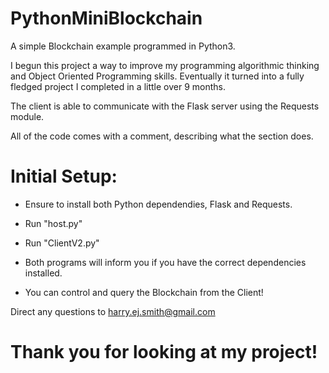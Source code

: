 # PythonMiniBlockchain

A simple Blockchain example programmed in Python3.

I begun this project a way to improve my programming algorithmic thinking and Object Oriented Programming skills. Eventually it turned into a fully fledged project I completed in a little over 9 months.

The client is able to communicate with the Flask server using the Requests module.

All of the code comes with a comment, describing what the section does.

# Initial Setup:
 - Ensure to install both Python dependendies, Flask and Requests.
 - Run "host.py"
  - Run "ClientV2.py"
  
 - Both programs will inform you if you have the correct dependencies installed. 
 - You can control and query the Blockchain from the Client!
 
 Direct any questions to harry.ej.smith@gmail.com
 
 
 # Thank you for looking at my project!
